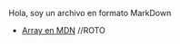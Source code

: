 Hola, soy un archivo en formato MarkDown
* [Array en MDN](https://developer.mozill.org/) //ROTO
<!-- * [Array.sort en MDN](https://developer.mozilla.org/es/docs/Web/JavaScript/Referencia/Objetos_globales/Array/sort)
* [Array.map en MDN](https://developer.mozilla.org/es/docs/Web/JavaScript/Referencia/Objetos_globales/Array/map) -->